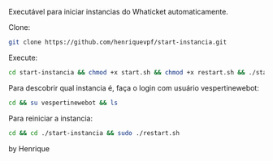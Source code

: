 Executável para iniciar instancias do Whaticket automaticamente.

Clone:

```bash
git clone https://github.com/henriquevpf/start-instancia.git
```

Execute: 
```bash
cd start-instancia && chmod +x start.sh && chmod +x restart.sh && ./start.sh
```

Para descobrir qual instancia é, faça o login com usuário vespertinewebot:
```bash
cd && su vespertinewebot && ls
```

Para reiniciar a instancia:
```bash
cd && cd ./start-instancia && sudo ./restart.sh
```

by Henrique
